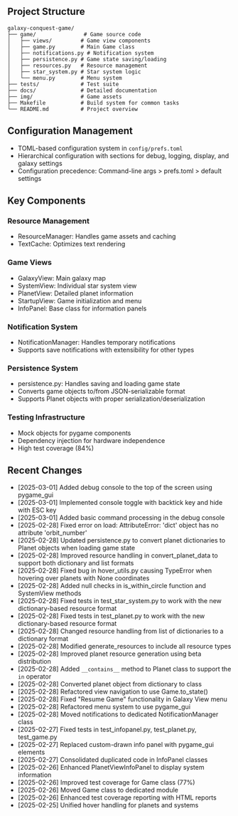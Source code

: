 ## Project Structure
```
galaxy-conquest-game/
├── game/               # Game source code
│   ├── views/         # Game view components
│   ├── game.py        # Main Game class
│   ├── notifications.py # Notification system
│   ├── persistence.py # Game state saving/loading
│   ├── resources.py   # Resource management
│   ├── star_system.py # Star system logic
│   └── menu.py        # Menu system
├── tests/             # Test suite
├── docs/              # Detailed documentation
├── img/               # Game assets
├── Makefile           # Build system for common tasks
└── README.md          # Project overview
```

## Configuration Management
- TOML-based configuration system in `config/prefs.toml`
- Hierarchical configuration with sections for debug, logging, display, and galaxy settings
- Configuration precedence: Command-line args > prefs.toml > default settings

## Key Components

### Resource Management
- ResourceManager: Handles game assets and caching
- TextCache: Optimizes text rendering

### Game Views
- GalaxyView: Main galaxy map
- SystemView: Individual star system view
- PlanetView: Detailed planet information
- StartupView: Game initialization and menu
- InfoPanel: Base class for information panels

### Notification System
- NotificationManager: Handles temporary notifications
- Supports save notifications with extensibility for other types

### Persistence System
- persistence.py: Handles saving and loading game state
- Converts game objects to/from JSON-serializable format
- Supports Planet objects with proper serialization/deserialization

### Testing Infrastructure
- Mock objects for pygame components
- Dependency injection for hardware independence
- High test coverage (84%)

## Recent Changes
- [2025-03-01] Added debug console to the top of the screen using pygame_gui
- [2025-03-01] Implemented console toggle with backtick key and hide with ESC key
- [2025-03-01] Added basic command processing in the debug console
- [2025-02-28] Fixed error on load: AttributeError: 'dict' object has no attribute 'orbit_number'
- [2025-02-28] Updated persistence.py to convert planet dictionaries to Planet objects when loading game state
- [2025-02-28] Improved resource handling in convert_planet_data to support both dictionary and list formats
- [2025-02-28] Fixed bug in hover_utils.py causing TypeError when hovering over planets with None coordinates
- [2025-02-28] Added null checks in is_within_circle function and SystemView methods
- [2025-02-28] Fixed tests in test_star_system.py to work with the new dictionary-based resource format
- [2025-02-28] Fixed tests in test_planet.py to work with the new dictionary-based resource format
- [2025-02-28] Changed resource handling from list of dictionaries to a dictionary format
- [2025-02-28] Modified generate_resources to include all resource types
- [2025-02-28] Improved planet resource generation using beta distribution
- [2025-02-28] Added `__contains__` method to Planet class to support the `in` operator
- [2025-02-28] Converted planet object from dictionary to class
- [2025-02-28] Refactored view navigation to use Game.to_state()
- [2025-02-28] Fixed "Resume Game" functionality in Galaxy View menu
- [2025-02-28] Refactored menu system to use pygame_gui
- [2025-02-28] Moved notifications to dedicated NotificationManager class
- [2025-02-27] Fixed tests in test_infopanel.py, test_planet.py, test_game.py
- [2025-02-27] Replaced custom-drawn info panel with pygame_gui elements
- [2025-02-27] Consolidated duplicated code in InfoPanel classes
- [2025-02-26] Enhanced PlanetViewInfoPanel to display system information
- [2025-02-26] Improved test coverage for Game class (77%)
- [2025-02-26] Moved Game class to dedicated module
- [2025-02-26] Enhanced test coverage reporting with HTML reports
- [2025-02-25] Unified hover handling for planets and systems

